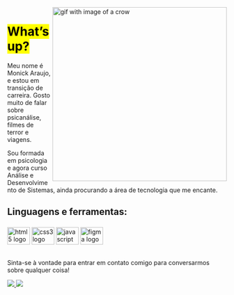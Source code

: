 <img src="https://cdn.dribbble.com/users/258567/screenshots/5474291/media/e18580c976c73d1cf0912b5093e7d5b1.gif" min-width="250px" max-width="400px" width="400px" align="right" alt="gif with image of a crow">

<p align="left"> 
<h1> 
 <mark> What’s up? </mark>
</h1>
<p>Meu nome é Monick Araujo, e estou em transição de carreira. Gosto muito de falar sobre psicanálise, filmes de terror e viagens.</p>

<p>Sou formada em psicologia e agora curso Análise e Desenvolvimento de Sistemas, ainda procurando a área de tecnologia que me encante.</p>
 

<h2 align="left">Linguagens e ferramentas:</h2>

###

<div align="left">
  <img src="https://cdn.jsdelivr.net/gh/devicons/devicon/icons/html5/html5-original.svg" height="40" width="52" alt="html5 logo"  />
  <img src="https://cdn.jsdelivr.net/gh/devicons/devicon/icons/css3/css3-original.svg" height="40" width="52" alt="css3 logo"  />
  <img src="https://cdn.jsdelivr.net/gh/devicons/devicon/icons/javascript/javascript-original.svg" height="40" width="52" alt="javascript logo"  />
  <img src="https://cdn.jsdelivr.net/gh/devicons/devicon/icons/figma/figma-original.svg" height="40" width="52" alt="figma logo"  />
</div>

###



##

<p align="left">
Sinta-se à vontade para entrar em contato comigo para conversarmos sobre qualquer coisa!
<p><a href="https://www.instagram.com/pseudomonick/" alt="Instagram">
    <img src="https://img.shields.io/badge/-Instagram-1C1C1C?style=for-the-badge&logo=Instagram&logoColor=f51bc8&link=https://www.instagram.com/pseudomonick"/>
  </a>
  
  <a href="https://www.linkedin.com/in/monick-naraujo/" alt="Linkedin">
    <img src="https://img.shields.io/badge/-Linkedin-1C1C1C?style=for-the-badge&logo=Linkedin&logoColor=f51bc8&link=https://www.linkedin.com/in/monick-naraujo"/>
  </a>
</p>
